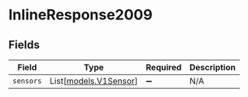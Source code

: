 # InlineResponse2009


## Fields

| Field                                          | Type                                           | Required                                       | Description                                    |
| ---------------------------------------------- | ---------------------------------------------- | ---------------------------------------------- | ---------------------------------------------- |
| `sensors`                                      | List[[models.V1Sensor](../models/v1sensor.md)] | :heavy_minus_sign:                             | N/A                                            |